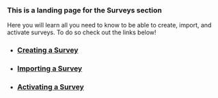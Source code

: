 ### This is a landing page for the Surveys section
Here you will learn all you need to know to be able to create, import, and activate surveys.  To do so check out the links below!

<ul>
	<li><h3><a href="http://communityactionsurvey.org/guide/index.php/Surveys/Creating_a_Survey">Creating a Survey</a></h3></li>
	<li><h3><a href="http://communityactionsurvey.org/guide/index.php/Surveys/Importing_a_Survey">Importing a Survey</a></h3></li>
	<li><h3><a href="http://communityactionsurvey.org/guide/index.php/Surveys/Activating_a_Survey">Activating a Survey</a></h3></li>
</ul>